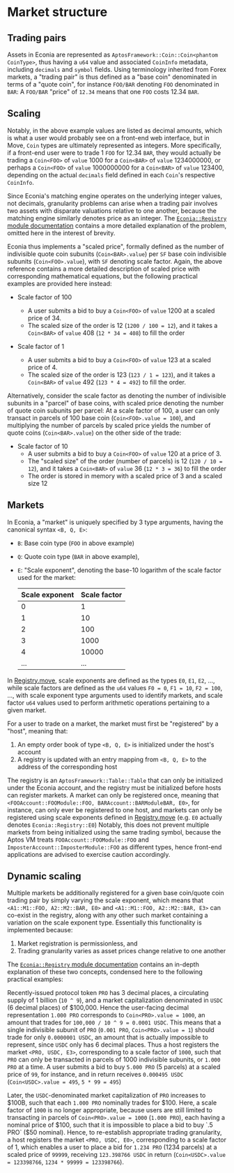 # Market structure

## Trading pairs

Assets in Econia are represented as `AptosFramework::Coin::Coin<phantom CoinType>`, thus having a `u64` value and associated `CoinInfo` metadata, including `decimals` and `symbol` fields.
Using terminology inherited from Forex markets, a "trading pair" is thus defined as a "base coin" denominated in terms of a "quote coin", for instance `FOO/BAR` denoting `FOO` denominated in `BAR`:
A `FOO/BAR` "price" of `12.34` means that one `FOO` costs 12.34 `BAR`.

## Scaling

Notably, in the above example values are listed as decimal amounts, which is what a user would probably see on a front-end web interface, but in Move, `Coin` types are ultimately represented as integers.
More specifically, if a front-end user were to trade 1 `FOO` for 12.34 `BAR`, they would actually be trading a `Coin<FOO>` of `value` 1000 for a `Coin<BAR>` of `value` 1234000000, or perhaps a `Coin<FOO>` of `value` 1000000000 for a `Coin<BAR>` of `value` 123400, depending on the actual `decimals` field defined in each `Coin`'s respective `CoinInfo`.

Since Econia's matching engine operates on the underlying integer values, not decimals, granularity problems can arise when a trading pair involves two assets with disparate valuations relative to one another, because the matching engine similarly denotes price as an integer.
The [`Econia::Registry` module documentation](../../../src/move/econia/build/Econia/docs/Registry.md) contains a more detailed explanation of the problem, omitted here in the interest of brevity.

Econia thus implements a "scaled price", formally defined as the number of indivisible quote coin subunits (`Coin<BAR>.value`) per `SF` base coin indivisible subunits (`Coin<FOO>.value`), with `SF` denoting scale factor.
Again, the above reference contains a more detailed description of scaled price with corresponding mathematical equations, but the following practical examples are provided here instead:

* Scale factor of 100
    * A user submits a bid to buy a `Coin<FOO>` of `value` 1200 at a scaled price of 34.
    * The scaled size of the order is 12 (`1200 / 100 = 12`), and it takes a `Coin<BAR>` of `value` 408 (`12 * 34 = 408`) to fill the order

* Scale factor of 1
    * A user submits a bid to buy a `Coin<FOO>` of `value` 123 at a scaled price of 4.
    * The scaled size of the order is 123 (`123 / 1 = 123`), and it takes a `Coin<BAR>` of `value` 492 (`123 * 4 = 492`) to fill the order.

Alternatively, consider the scale factor as denoting the number of indivisible subunits in a "parcel" of base coins, with scaled price denoting the number of quote coin subunits per parcel:
At a scale factor of 100, a user can only transact in parcels of 100 base coin (`Coin<FOO>.value = 100`), and multiplying the number of parcels by scaled price yields the number of quote coins (`Coin<BAR>.value`) on the other side of the trade:

* Scale factor of 10
    * A user submits a bid to buy a `Coin<FOO>` of `value` 120 at a price of 3.
    * The "scaled size" of the order (number of parcels) is 12 (`120 / 10 = 12`), and it takes a `Coin<BAR>` of `value` 36 (`12 * 3 = 36`) to fill the order
    * The order is stored in memory with a scaled price of 3 and a scaled size 12

## Markets

In Econia, a "market" is uniquely specified by 3 type arguments, having the canonical syntax `<B, Q, E>`:

* `B`: Base coin type (`FOO` in above example)
* `Q`: Quote coin type (`BAR` in above example),
* `E`: "Scale exponent", denoting the base-10 logarithm of the scale factor used for the market:

    | Scale exponent | Scale factor |
    |-|-|
    | 0 | 1 |
    | 1 | 10 |
    | 2 | 100 |
    | 3 | 1000 |
    | 4 | 10000 |
    | ... | ... |

In [Registry.move](../../src/move/econia/sources/Registry.move), scale exponents are defined as the types `E0`, `E1`, `E2`, ..., while scale factors are defined as the `u64` values `F0 = 0`, `F1 = 10`, `F2 = 100`, ..., with scale exponent type arguments used to identify markets, and scale factor `u64` values used to perform arithmetic operations pertaining to a given market.

For a user to trade on a market, the market must first be "registered" by a "host", meaning that:

1. An empty order book of type `<B, Q, E>` is initialized under the host's account
2. A registry is updated with an entry mapping from `<B, Q, E>` to the address of the corresponding host

The registry is an `AptosFramework::Table::Table` that can only be initialized under the Econia account, and the registry must be initialized before hosts can register markets.
A market can only be registered once, meaning that `<FOOAccount::FOOModule::FOO, BARAccount::BARModuleBAR, E0>`, for instance, can only ever be registered to one host, and markets can only be registered using scale exponents defined in [Registry.move](../../src/move/econia/sources/Registry.move) (e.g. `E0` actually denotes `Econia::Registry::E0`)
Notably, this does not prevent multiple markets from being initialized using the same trading symbol, because the Aptos VM treats `FOOAccount::FOOModule::FOO` and `ImposterAccount::ImposterModule::FOO` as different types, hence front-end applications are advised to exercise caution accordingly.

## Dynamic scaling

Multiple markets be additionally registered for a given base coin/quote coin trading pair by simply varying the scale exponent, which means that `<A1::M1::FOO, A2::M2::BAR, E0>` and `<A1::M1::FOO, A2::M2::BAR, E3>` can co-exist in the registry, along with any other such market containing a variation on the scale exponent type.
Essentially this functionality is implemented because:

1. Market registration is permissionless, and
1. Trading granularity varies as asset prices change relative to one another

The [`Econia::Registry` module documentation](../../../src/move/econia/build/Econia/docs/Registry.md) contains an in-depth explanation of these two concepts, condensed here to the following practical examples:

Recently-issued protocol token `PRO` has 3 decimal places, a circulating supply of 1 billion (`10 ^ 9`), and a market capitalization denominated in `USDC` (6 decimal places) of $100,000.
Hence the user-facing decimal representation `1.000 PRO` corresponds to `Coin<PRO>.value = 1000`, an amount that trades for `100,000 / 10 ^ 9 = 0.0001 USDC`.
This means that a single indivisible subunit of `PRO` (`0.001 PRO`, `Coin<PRO>.value = 1`) should trade for only `0.0000001 USDC`, an amount that is actually impossible to represent, since `USDC` only has 6 decimal places.
Thus a host registers the market `<PRO, USDC, E3>`, corresponding to a scale factor of `1000`, such that `PRO` can only be transacted in parcels of 1000 indivisible subunits, or `1.000 PRO` at a time.
A user submits a bid to buy `5.000 PRO` (5 parcels) at a scaled price of `99`, for instance, and in return receives `0.000495 USDC` (`Coin<USDC>.value = 495`, `5 * 99 = 495`)

Later, the `USDC`-denominated market capitalization of `PRO` increases to $100B, such that each `1.000 PRO` nominally trades for $100.
Here, a scale factor of `1000` is no longer appropriate, because users are still limited to transacting in parcels of `Coin<PRO>.value = 1000` (`1.000 PRO`), each having a nominal price of $100, such that it is impossible to place a bid to buy `.5 PRO` ($50 nominal).
Hence, to re-establish appropriate trading granularity, a host registers the market `<PRO, USDC, E0>`, corresponding to a scale factor of 1, which enables a user to place a bid for `1.234 PRO` (1234 parcels) at a scaled price of `99999`, receiving `123.398766 USDC` in return (`Coin<USDC>.value = 123398766`, `1234 * 99999 = 123398766`).